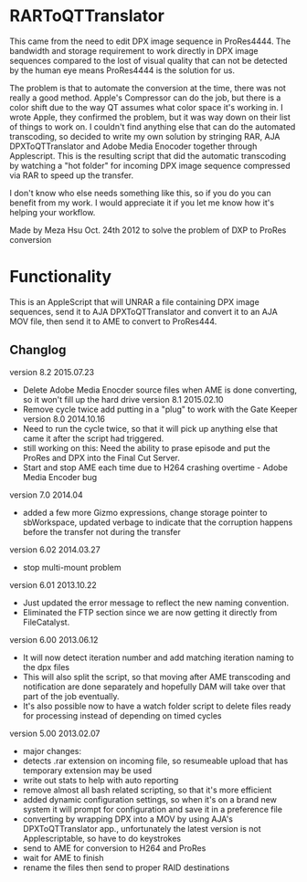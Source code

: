 # RARToQTTranslator
This came from the need to edit DPX image sequence in ProRes4444. The bandwidth and storage requirement to work directly in DPX image sequences compared to the lost of visual quality that can not be detected by the human eye means ProRes4444 is the solution for us.

The problem is that to automate the conversion at the time, there was not really a good method. Apple's Compressor can do the job, but there is a color shift due to the way QT assumes what color space it's working in.  I wrote Apple, they confirmed the problem, but it was way down on their list of things to work on. I couldn't find anything else that can do the automated transcoding, so decided to write my own solution by stringing RAR, AJA DPXToQTTranslator and Adobe Media Enocoder together through Applescript. This is the resulting script that did the automatic transcoding by watching a "hot folder" for incoming DPX image sequence compressed via RAR to speed up the transfer.

I don't know who else needs something like this, so if you do you can benefit from my work. I would appreciate it if you let me know how it's helping your workflow.

Made by Meza Hsu Oct. 24th 2012 to solve the problem of DXP to ProRes conversion

# Functionality
This is an AppleScript that will UNRAR a file containing DPX image sequences, send it to AJA DPXToQTTranslator and convert it to an AJA MOV file, then send it to AME to convert to ProRes444.

## Changlog ##

version 8.2 2015.07.23
+ Delete Adobe Media Enocder source files when AME is done converting, so it won't fill up the hard drive
version 8.1 2015.02.10
+	Remove cycle twice add putting in a "plug" to work with the Gate Keeper
version 8.0 2014.10.16
+	Need to run the cycle twice, so that it will pick up anything else that came it after the script had triggered.
+	still working on this: Need the ability to prase episode and put the ProRes and DPX into the Final Cut Server.
+	Start and stop AME each time due to H264 crashing overtime - Adobe Media Encoder bug

version 7.0 2014.04
+	added a few more Gizmo expressions, change storage pointer to sbWorkspace, updated verbage to indicate that the corruption happens before the transfer not during the transfer
	
version 6.02 2014.03.27
+	stop multi-mount problem
	
version 6.01 2013.10.22
+	Just updated the error message to reflect the new naming convention.
+	Eliminated the FTP section since we are now getting it directly from FileCatalyst.
	
version 6.00 2013.06.12
+	It will now detect iteration number and add matching iteration naming to the dpx files
+	This will also split the script, so that moving after AME transcoding and notification are done separately and hopefully DAM will take over that part of the job eventually.
+	It's also possible now to have a watch folder script to delete files ready for processing instead of depending on timed cycles
	
version 5.00 2013.02.07
+	major changes:
+	detects .rar extension on incoming file, so resumeable upload that has temporary extension may be used
+	write out stats to help with auto reporting
+	remove almost all bash related scripting, so that it's more efficient
+	added dynamic configuration settings, so when it's on a brand new system it will prompt for configuration and save it in a preference file
+	converting by wrapping DPX into a MOV by using AJA's DPXToQTTranslator app., unfortunately the latest version is not Applescriptable, so have to do keystrokes
+	send to AME for conversion to H264 and ProRes
+	wait for AME to finish
+	rename the files then send to proper RAID destinations
